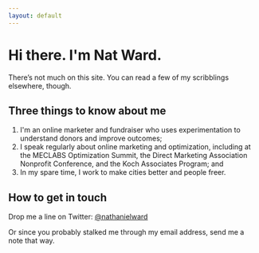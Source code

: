 ```yaml
---
layout: default
---
```


# Hi there. I'm Nat Ward.

There’s not much on this site. You can read a few of my scribblings elsewhere, though.

## Three things to know about me

1. I'm an online marketer and fundraiser who uses experimentation to understand donors and improve outcomes;
2. I speak regularly about online marketing and optimization, including at the MECLABS Optimization Summit, the Direct Marketing Association Nonprofit Conference, and the Koch Associates Program; and
3. In my spare time, I work to make cities better and people freer.

## How to get in touch

Drop me a line on Twitter: [@nathanielward][1]

Or since you probably stalked me through my email address, send me a note that way.

[1]: https://twitter.com/nathanielward
